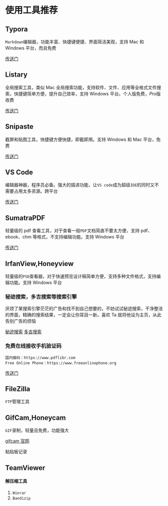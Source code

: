 # 使用工具推荐

## Typora

`Markdown`编辑器，功能丰富、快捷键便捷、界面简洁美观，支持 Mac 和 Windows 平台，而且免费

[传送门](https://typora.io/)

## Listary

全局搜索工具，类似 Mac 全局搜索功能，支持软件、文件、应用等全格式文件搜索，快捷键简单方便，提升自己效率，支持 Windows 平台。个人版免费，*Pro*版收费

[传送门](https://www.listary.com/download)

## Snipaste

截屏和贴图工具，快捷键方便快捷，即截即用。支持 Windows 和 Mac 平台，免费

[传送门](https://zh.snipaste.com/download.html)

## VS Code

编辑器神器，程序员必备。强大的插进功能，让`VS code`成为超级`IDE`的同时又不需要占用太多资源。跨平台

[传送门](https://code.visualstudio.com/)

## SumatraPDF

轻量级的 pdf 查看工具，对于查看一般`PDF`文档简直不要太方便，支持 pdf、ebook、chm 等格式，不支持编辑功能。支持 Windows 平台

[传送门](https://www.sumatrapdfreader.org/free-pdf-reader.html "SumatraPDF")

## IrfanView,Honeyview

轻量级的`PSD`查看器，对于快速预览设计稿简单方便，支持多种文件格式，支持编辑功能。支持 Windows 平台

### 秘迹搜索，多吉搜索等搜索引擎

厌烦了某搜索引擎茫茫的广告和找不到自己想要的，不妨试试秘迹搜索，干净整洁的界面，精确的搜索结果，一定会让你耳目一新。喜欢 Ta 就将他设为主页，从此告别广告的烦恼

[秘迹搜索](https://mijisou.com/)
[多吉搜索](https://www.dogedoge.com/)

### 免费在线接收手机验证码

```
国内接码：https://www.pdflibr.com
Free Online Phone：https://www.freeonlinephone.org
```

[传送门](https://blog.csdn.net/freeking101/article/details/82770470)

## FileZilla

`FTP`管理工具

## GifCam,Honeycam

`GIF`录制，轻量且免费，功能强大

[gifcam 官网](http://blog.bahraniapps.com/)

粘贴板记录

## TeamViewer

#### 解压缩工具

1. `Winrar`
2. `Bandizip`
